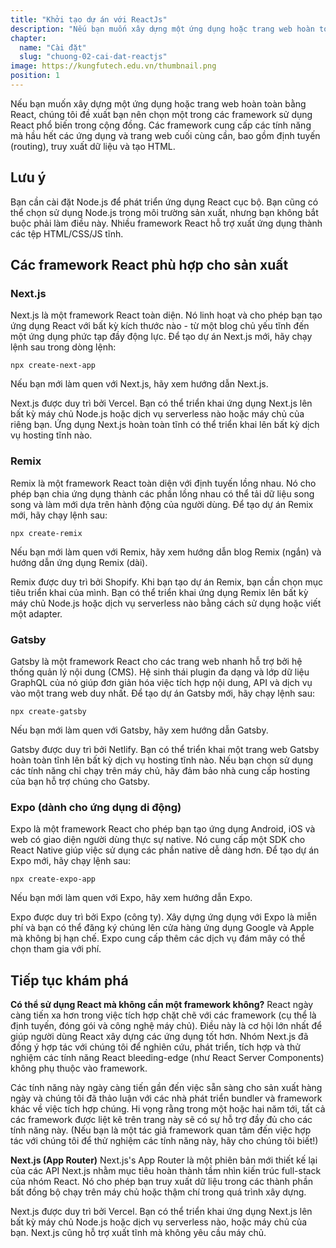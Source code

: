 ```yaml
---
title: "Khởi tạo dự án với ReactJs"
description: "Nếu bạn muốn xây dựng một ứng dụng hoặc trang web hoàn toàn bằng React, chúng tôi đề xuất bạn nên chọn một trong các framework sử dụng React phổ biến trong cộng đồng"
chapter:
  name: "Cài đặt"
  slug: "chuong-02-cai-dat-reactjs"
image: https://kungfutech.edu.vn/thumbnail.png
position: 1
---
```


Nếu bạn muốn xây dựng một ứng dụng hoặc trang web hoàn toàn bằng React, chúng tôi đề xuất bạn nên chọn một trong các framework sử dụng React phổ biến trong cộng đồng. Các framework cung cấp các tính năng mà hầu hết các ứng dụng và trang web cuối cùng cần, bao gồm định tuyến (routing), truy xuất dữ liệu và tạo HTML.

## Lưu ý

Bạn cần cài đặt Node.js để phát triển ứng dụng React cục bộ. Bạn cũng có thể chọn sử dụng Node.js trong môi trường sản xuất, nhưng bạn không bắt buộc phải làm điều này. Nhiều framework React hỗ trợ xuất ứng dụng thành các tệp HTML/CSS/JS tĩnh.

## Các framework React phù hợp cho sản xuất

### Next.js

Next.js là một framework React toàn diện. Nó linh hoạt và cho phép bạn tạo ứng dụng React với bất kỳ kích thước nào - từ một blog chủ yếu tĩnh đến một ứng dụng phức tạp đầy động lực. Để tạo dự án Next.js mới, hãy chạy lệnh sau trong dòng lệnh:

```shell
npx create-next-app
```

Nếu bạn mới làm quen với Next.js, hãy xem hướng dẫn Next.js.

Next.js được duy trì bởi Vercel. Bạn có thể triển khai ứng dụng Next.js lên bất kỳ máy chủ Node.js hoặc dịch vụ serverless nào hoặc máy chủ của riêng bạn. Ứng dụng Next.js hoàn toàn tĩnh có thể triển khai lên bất kỳ dịch vụ hosting tĩnh nào.

### Remix

Remix là một framework React toàn diện với định tuyến lồng nhau. Nó cho phép bạn chia ứng dụng thành các phần lồng nhau có thể tải dữ liệu song song và làm mới dựa trên hành động của người dùng. Để tạo dự án Remix mới, hãy chạy lệnh sau:

```shell
npx create-remix
```

Nếu bạn mới làm quen với Remix, hãy xem hướng dẫn blog Remix (ngắn) và hướng dẫn ứng dụng Remix (dài).

Remix được duy trì bởi Shopify. Khi bạn tạo dự án Remix, bạn cần chọn mục tiêu triển khai của mình. Bạn có thể triển khai ứng dụng Remix lên bất kỳ máy chủ Node.js hoặc dịch vụ serverless nào bằng cách sử dụng hoặc viết một adapter.

### Gatsby

Gatsby là một framework React cho các trang web nhanh hỗ trợ bởi hệ thống quản lý nội dung (CMS). Hệ sinh thái plugin đa dạng và lớp dữ liệu GraphQL của nó giúp đơn giản hóa việc tích hợp nội dung, API và dịch vụ vào một trang web duy nhất. Để tạo dự án Gatsby mới, hãy chạy lệnh sau:

```shell
npx create-gatsby
```

Nếu bạn mới làm quen với Gatsby, hãy xem hướng dẫn Gatsby.

Gatsby được duy trì bởi Netlify. Bạn có thể triển khai một trang web Gatsby hoàn toàn tĩnh lên bất kỳ dịch vụ hosting tĩnh nào. Nếu bạn chọn sử dụng các tính năng chỉ chạy trên máy chủ, hãy đảm bảo nhà cung cấp hosting của bạn hỗ trợ chúng cho Gatsby.

### Expo (dành cho ứng dụng di động)

Expo là một framework React cho phép bạn tạo ứng dụng Android, iOS và web có giao diện người dùng thực sự native. Nó cung cấp một SDK cho React Native giúp việc sử dụng các phần native dễ dàng hơn. Để tạo dự án Expo mới, hãy chạy lệnh sau:

```shell
npx create-expo-app
```

Nếu bạn mới làm quen với Expo, hãy xem hướng dẫn Expo.

Expo được duy trì bởi Expo (công ty). Xây dựng ứng dụng với Expo là miễn phí và bạn có thể đăng ký chúng lên cửa hàng ứng dụng Google và Apple mà không bị hạn chế. Expo cung cấp thêm các dịch vụ đám mây có thể chọn tham gia với phí.

## Tiếp tục khám phá

**Có thể sử dụng React mà không cần một framework không?**
React ngày càng tiến xa hơn trong việc tích hợp chặt chẽ với các framework (cụ thể là định tuyến, đóng gói và công nghệ máy chủ). Điều này là cơ hội lớn nhất để giúp người dùng React xây dựng các ứng dụng tốt hơn. Nhóm Next.js đã đồng ý hợp tác với chúng tôi để nghiên cứu, phát triển, tích hợp và thử nghiệm các tính năng React bleeding-edge (như React Server Components) không phụ thuộc vào framework.

Các tính năng này ngày càng tiến gần đến việc sẵn sàng cho sản xuất hàng ngày và chúng tôi đã thảo luận với các nhà phát triển bundler và framework khác về việc tích hợp chúng. Hi vọng rằng trong một hoặc hai năm tới, tất cả các framework được liệt kê trên trang này sẽ có sự hỗ trợ đầy đủ cho các tính năng này. (Nếu bạn là một tác giả framework quan tâm đến việc hợp tác với chúng tôi để thử nghiệm các tính năng này, hãy cho chúng tôi biết!)

**Next.js (App Router)**
Next.js's App Router là một phiên bản mới thiết kế lại của các API Next.js nhằm mục tiêu hoàn thành tầm nhìn kiến trúc full-stack của nhóm React. Nó cho phép bạn truy xuất dữ liệu trong các thành phần bất đồng bộ chạy trên máy chủ hoặc thậm chí trong quá trình xây dựng.

Next.js được duy trì bởi Vercel. Bạn có thể triển khai ứng dụng Next.js lên bất kỳ máy chủ Node.js hoặc dịch vụ serverless nào, hoặc máy chủ của bạn. Next.js cũng hỗ trợ xuất tĩnh mà không yêu cầu máy chủ.
